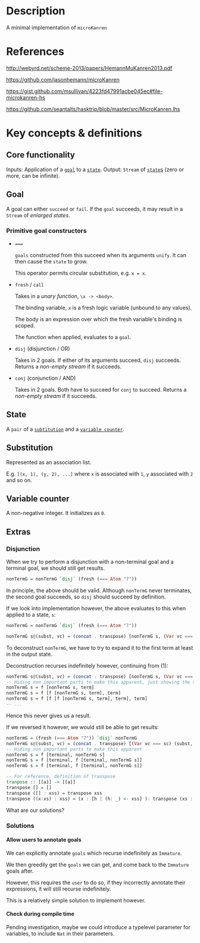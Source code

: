 # Description

A minimal implementation of `microKanren`

# References

http://webyrd.net/scheme-2013/papers/HemannMuKanren2013.pdf

https://github.com/jasonhemann/microKanren

https://gist.github.com/msullivan/4223fd47991acbe045ec#file-microkanren-hs

https://github.com/seantalts/hasktrip/blob/master/src/MicroKanren.lhs

# Key concepts & definitions

## Core functionality

Inputs: Application of a [`goal`](#goal) to a [`state`](#state).
Output: `Stream` of [`state`s](#state) (zero or more, can be infinite).

## Goal
A goal can either `succeed` or `fail`.
If the `goal` succeeds, it may result in a `Stream` of *enlarged states*.

### Primitive goal constructors

- `===` 

  `goals` constructed from this succeed when its arguments `unify`. It can then cause the `state` to grow.
  
  This operator permits circular substitution, e.g. `x = x`.

- `fresh` / `call`
  
  Takes in a *unary function*, `\x -> <body>`.
  
  The binding variable, `x` is a fresh logic variable (unbound to any values).
  
  The body is an expression over which the fresh variable's binding is scoped.
  
  The function when applied, evaluates to a `goal`.
  
- `disj` (disjunction / OR)

  Takes in 2 goals.
  If either of its arguments succeed, `disj` succeeds. Returns a *non-empty stream* if it succeeds.
  
- `conj` (conjunction / AND)

  Takes in 2 goals.
  Both have to succeed for `conj` to succeed. Returns a *non-empty stream* if it succeeds.
  
## State

A `pair` of a [`subtitution`](#substitution) and a [`variable counter`](#variable-counter).

## Substitution

Represented as an association list.

E.g. `[(x, 1), (y, 2), ...]` where `x` is associated with `1`, `y` associated with `2` and so on.

## Variable counter

A non-negative integer. It initializes as `0`.

## Extras

### Disjunction

When we try to perform a disjunction with a non-terminal goal and a terminal goal, we should still get results.

``` haskell
nonTermG = nonTermG `disj` (fresh (=== Atom "7"))
```

In principle, the above should be valid. Although `nonTermG` never terminates, the second goal succeeds, so `disj` should succeed by definition.

If we look into implementation however, the above evaluates to this when applied to a state, `s`:

``` haskell
nonTermG = nonTermG `disj` (fresh (=== Atom "7"))

nonTermG s@(subst, vc) = (concat . transpose) [nonTermG s, (Var vc === sc) (subst, vc + 1)] -- (1)
```

To deconstruct `nonTermG`, we have to try to expand it to the first term at least in the output state.

Deconstruction recurses indefinitely however, continuing from (1):

``` haskell
nonTermG s@(subst, vc) = (concat . transpose) [nonTermG s, (Var vc === sc) (subst, vc + 1)] -- (1)
-- Hiding non important parts to make this apparent, just showing the shape of the recursion
nonTermG s = f [nonTermG s, term]
nonTermG s = f [f [nonTermG s, term], term]
nonTermG s = f [f [f [nonTermG s, term], term], term]
-- ...
```

Hence this never gives us a result.

If we reversed it however, we would still be able to get results:

``` haskell
nonTermG = (fresh (=== Atom "7")) `disj` nonTermG 
nonTermG s@(subst, vc) = (concat . transpose) [(Var vc === sc) (subst, vc + 1), nonTermG s]
-- Hiding non important parts to make this apparent
nonTermG s = f [terminal, nonTermG s]
nonTermG s = f [terminal, f [terminal, nonTermG s]]
nonTermG s = f [terminal, f [terminal, nonTermG s]]

-- For reference, definition of transpose
tranpose :: [[a]] -> [[a]]
transpose [] = []
transpose ([] : xss) = transpose xss
transpose ((x:xs) : xss) = (x : [h | (h: _) <- xss] ): transpose (xs : [ t | (_:t) <- xss])
```

What are our solutions?

### Solutions

#### Allow users to annotate goals

We can explicitly annotate `goals` which recurse indefinitely as `Immature`.

We then greedily get the `goals` we can get, and come back to the `Immature` goals after.

However, this requires the `user` to do so, if they incorrectly annotate their expressions, it will still recurse indefinitely.

This is a relatively simple solution to implement however.

#### Check during compile time 

Pending investigation, maybe we could introduce a typelevel parameter for variables, to include `Nat` in their parameters.

